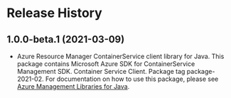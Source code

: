 # Release History

## 1.0.0-beta.1 (2021-03-09)

- Azure Resource Manager ContainerService client library for Java. This package contains Microsoft Azure SDK for ContainerService Management SDK. Container Service Client. Package tag package-2021-02. For documentation on how to use this package, please see [Azure Management Libraries for Java](https://aka.ms/azsdk/java/mgmt).
